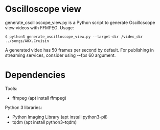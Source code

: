 # Oscilloscope view

generate_oscilloscope_view.py is a Python script to generate Oscilloscope
view videos with FFMPEG. Usage:
```
$ python3 generate_oscilloscope_view.py --target-dir /video_dir ../songs/AHX.Cruisin
```

A generated video has 50 frames per second by default.
For publishing in streaming services, consider using --fps 60 argument.

# Dependencies

Tools:
* ffmpeg (apt install ffmpeg)

Python 3 libraries:
* Python Imaging Library (apt install python3-pil)
* tqdm (apt install python3-tqdm)
